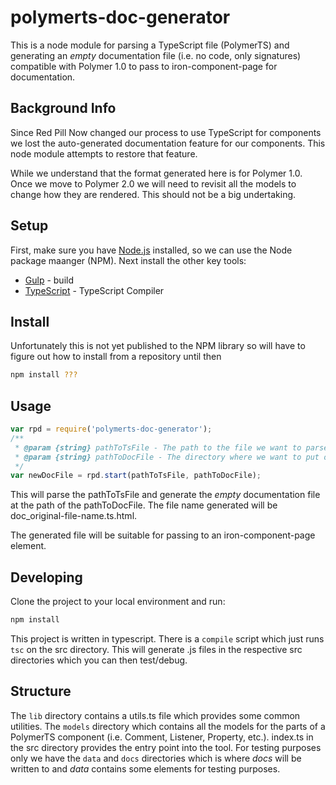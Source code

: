 # polymerts-doc-generator

This is a node module for parsing a TypeScript file (PolymerTS) and generating an _empty_ documentation file (i.e. no code, only signatures) compatible with Polymer 1.0 to pass to iron-component-page for documentation.

## Background Info

Since Red Pill Now changed our process to use TypeScript for components we lost the auto-generated documentation feature for our components. This node module attempts to restore that feature.

While we understand that the format generated here is for Polymer 1.0. Once we move to Polymer 2.0 we will need to revisit all the models to change how they are rendered. This should not be a big undertaking.

## Setup

First, make sure you have [Node.js](https://nodejs.org/) installed, so we can use the Node package maanger (NPM). Next install the other key tools:

* [Gulp](http://gulpjs.com/) - build
* [TypeScript](http://www.typescriptlang.org/) - TypeScript Compiler

## Install

Unfortunately this is not yet published to the NPM library so will have to figure out how to install from a repository until then

```bash
npm install ???
```

## Usage

```js
var rpd = require('polymerts-doc-generator');
/**
 * @param {string} pathToTsFile - The path to the file we want to parse
 * @param {string} pathToDocFile - The directory where we want to put our documentation files
 */
var newDocFile = rpd.start(pathToTsFile, pathToDocFile);
```

This will parse the pathToTsFile and generate the _empty_ documentation file at the path of the pathToDocFile. The file name generated will be doc_original-file-name.ts.html.

The generated file will be suitable for passing to an iron-component-page element.

## Developing

Clone the project to your local environment and run:

```bash
npm install
```

This project is written in typescript. There is a `compile` script which just runs `tsc` on the src directory. This will generate .js files in the respective src directories which you can then test/debug.

## Structure

The `lib` directory contains a utils.ts file which provides some common utilities. The `models` directory which contains all the models for the parts of a PolymerTS component (i.e. Comment, Listener, Property, etc.). index.ts in the src directory provides the entry point into the tool. For testing purposes only we have the `data` and `docs` directories which is where _docs_ will be written to and _data_ contains some elements for testing purposes.
